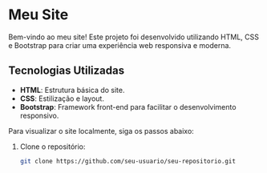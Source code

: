 # Meu Site

Bem-vindo ao meu site! Este projeto foi desenvolvido utilizando HTML, CSS e Bootstrap para criar uma experiência web responsiva e moderna.

## Tecnologias Utilizadas

- **HTML**: Estrutura básica do site.
- **CSS**: Estilização e layout.
- **Bootstrap**: Framework front-end para facilitar o desenvolvimento responsivo.

Para visualizar o site localmente, siga os passos abaixo:

1. Clone o repositório:
   ```bash
   git clone https://github.com/seu-usuario/seu-repositorio.git
